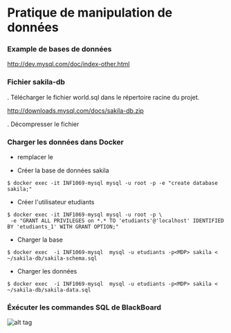 # Pratique de manipulation de données

### Example de bases de données
http://dev.mysql.com/doc/index-other.html

### Fichier sakila-db
. Télécharger le fichier world.sql dans le répertoire racine du projet.

http://downloads.mysql.com/docs/sakila-db.zip

. Décompresser le fichier

### Charger les données dans Docker 

- remplacer le <PWD>

- Créer la base de données sakila

```
$ docker exec -it INF1069-mysql mysql -u root -p -e "create database sakila;"
```

- Créer l'utilisateur etudiants

```
$ docker exec -it INF1069-mysql mysql -u root -p \ 
 -e "GRANT ALL PRIVILEGES on *.* TO 'etudiants'@'localhost' IDENTIFIED BY 'etudiants_1' WITH GRANT OPTION;"
```

- Charger la base

```
$ docker exec  -i INF1069-mysql  mysql -u etudiants -p<MDP> sakila < ~/sakila-db/sakila-schema.sql
```

- Charger les données

```
$ docker exec  -i INF1069-mysql  mysql -u etudiants -p<MDP> sakila < ~/sakila-db/sakila-data.sql
```

### Éxécuter les commandes SQL de BlackBoard

![alt tag](https://github.com/CollegeBoreal/INF1069-16H/blob/master/7.DML_AVANCE/sakila.png)
